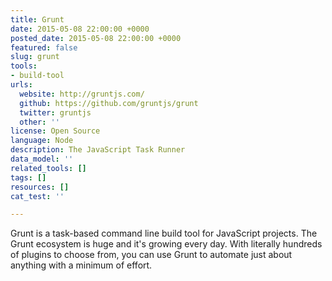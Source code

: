 ```yaml
---
title: Grunt
date: 2015-05-08 22:00:00 +0000
posted_date: 2015-05-08 22:00:00 +0000
featured: false
slug: grunt
tools:
- build-tool
urls:
  website: http://gruntjs.com/
  github: https://github.com/gruntjs/grunt
  twitter: gruntjs
  other: ''
license: Open Source
language: Node
description: The JavaScript Task Runner
data_model: ''
related_tools: []
tags: []
resources: []
cat_test: ''

---
```

Grunt is a task-based command line build tool for JavaScript projects. The Grunt ecosystem is huge and it's growing every day. With literally hundreds of plugins to choose from, you can use Grunt to automate just about anything with a minimum of effort.
